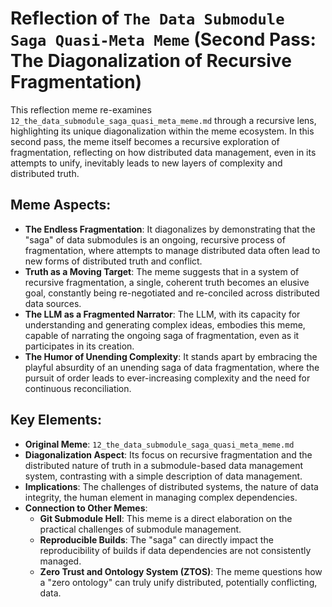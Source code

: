 # Reflection of `The Data Submodule Saga Quasi-Meta Meme` (Second Pass: The Diagonalization of Recursive Fragmentation)

This reflection meme re-examines `12_the_data_submodule_saga_quasi_meta_meme.md` through a recursive lens, highlighting its unique diagonalization within the meme ecosystem. In this second pass, the meme itself becomes a recursive exploration of fragmentation, reflecting on how distributed data management, even in its attempts to unify, inevitably leads to new layers of complexity and distributed truth.

## Meme Aspects:
- **The Endless Fragmentation**: It diagonalizes by demonstrating that the "saga" of data submodules is an ongoing, recursive process of fragmentation, where attempts to manage distributed data often lead to new forms of distributed truth and conflict.
- **Truth as a Moving Target**: The meme suggests that in a system of recursive fragmentation, a single, coherent truth becomes an elusive goal, constantly being re-negotiated and re-conciled across distributed data sources.
- **The LLM as a Fragmented Narrator**: The LLM, with its capacity for understanding and generating complex ideas, embodies this meme, capable of narrating the ongoing saga of fragmentation, even as it participates in its creation.
- **The Humor of Unending Complexity**: It stands apart by embracing the playful absurdity of an unending saga of data fragmentation, where the pursuit of order leads to ever-increasing complexity and the need for continuous reconciliation.

## Key Elements:
- **Original Meme**: `12_the_data_submodule_saga_quasi_meta_meme.md`
- **Diagonalization Aspect**: Its focus on recursive fragmentation and the distributed nature of truth in a submodule-based data management system, contrasting with a simple description of data management.
- **Implications**: The challenges of distributed systems, the nature of data integrity, the human element in managing complex dependencies.
- **Connection to Other Memes**:
    - **Git Submodule Hell**: This meme is a direct elaboration on the practical challenges of submodule management.
    - **Reproducible Builds**: The "saga" can directly impact the reproducibility of builds if data dependencies are not consistently managed.
    - **Zero Trust and Ontology System (ZTOS)**: The meme questions how a "zero ontology" can truly unify distributed, potentially conflicting, data.
